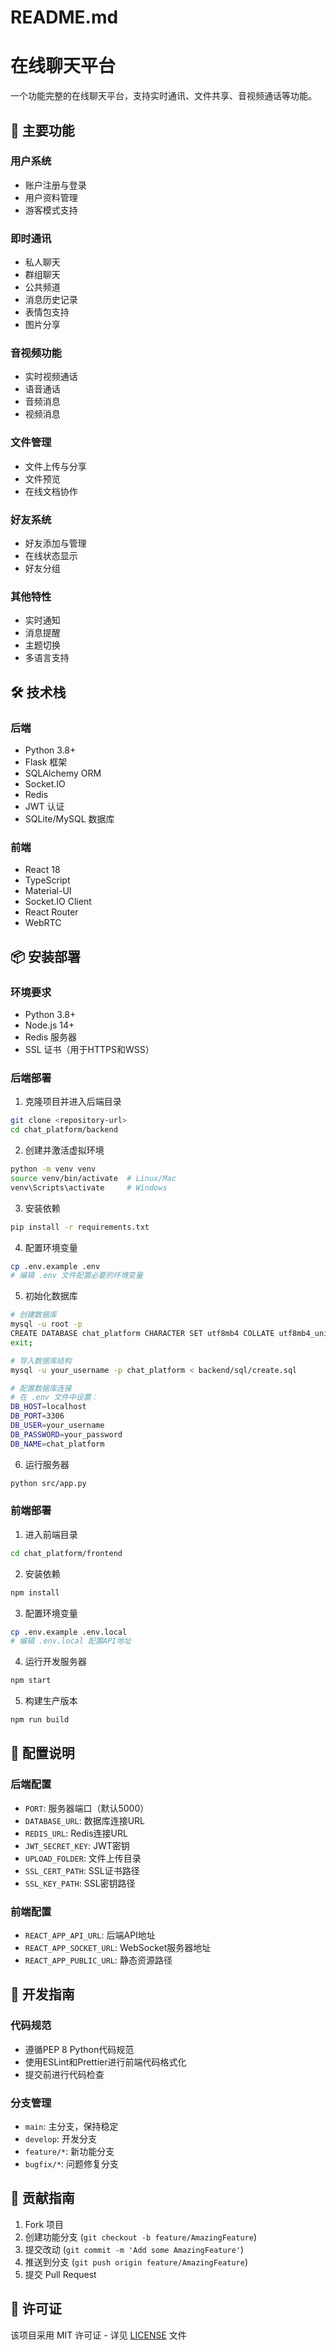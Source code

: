 <!--
 * @author: yihang_01
 * @Date: 2024-12-17 01:17:53
 * @LastEditTime: 2024-12-26 16:41:18
 * QwQ 加油加油
-->
# README.md

# 在线聊天平台

一个功能完整的在线聊天平台，支持实时通讯、文件共享、音视频通话等功能。

## 🌟 主要功能

### 用户系统
- 账户注册与登录
- 用户资料管理
- 游客模式支持

### 即时通讯
- 私人聊天
- 群组聊天
- 公共频道
- 消息历史记录
- 表情包支持
- 图片分享

### 音视频功能
- 实时视频通话
- 语音通话
- 音频消息
- 视频消息

### 文件管理
- 文件上传与分享
- 文件预览
- 在线文档协作

### 好友系统
- 好友添加与管理
- 在线状态显示
- 好友分组

### 其他特性
- 实时通知
- 消息提醒
- 主题切换
- 多语言支持

## 🛠️ 技术栈

### 后端
- Python 3.8+
- Flask 框架
- SQLAlchemy ORM
- Socket.IO
- Redis
- JWT 认证
- SQLite/MySQL 数据库

### 前端
- React 18
- TypeScript
- Material-UI
- Socket.IO Client
- React Router
- WebRTC

## 📦 安装部署

### 环境要求
- Python 3.8+
- Node.js 14+
- Redis 服务器
- SSL 证书（用于HTTPS和WSS）

### 后端部署
1. 克隆项目并进入后端目录
```bash
git clone <repository-url>
cd chat_platform/backend
```

2. 创建并激活虚拟环境
```bash
python -m venv venv
source venv/bin/activate  # Linux/Mac
venv\Scripts\activate     # Windows
```

3. 安装依赖
```bash
pip install -r requirements.txt
```

4. 配置环境变量
```bash
cp .env.example .env
# 编辑 .env 文件配置必要的环境变量
```

5. 初始化数据库
```bash
# 创建数据库
mysql -u root -p
CREATE DATABASE chat_platform CHARACTER SET utf8mb4 COLLATE utf8mb4_unicode_ci;
exit;

# 导入数据库结构
mysql -u your_username -p chat_platform < backend/sql/create.sql

# 配置数据库连接
# 在 .env 文件中设置：
DB_HOST=localhost
DB_PORT=3306
DB_USER=your_username
DB_PASSWORD=your_password
DB_NAME=chat_platform
```

6. 运行服务器
```bash
python src/app.py
```

### 前端部署
1. 进入前端目录
```bash
cd chat_platform/frontend
```

2. 安装依赖
```bash
npm install
```

3. 配置环境变量
```bash
cp .env.example .env.local
# 编辑 .env.local 配置API地址
```

4. 运行开发服务器
```bash
npm start
```

5. 构建生产版本
```bash
npm run build
```

## 🔧 配置说明

### 后端配置
- `PORT`: 服务器端口（默认5000）
- `DATABASE_URL`: 数据库连接URL
- `REDIS_URL`: Redis连接URL
- `JWT_SECRET_KEY`: JWT密钥
- `UPLOAD_FOLDER`: 文件上传目录
- `SSL_CERT_PATH`: SSL证书路径
- `SSL_KEY_PATH`: SSL密钥路径

### 前端配置
- `REACT_APP_API_URL`: 后端API地址
- `REACT_APP_SOCKET_URL`: WebSocket服务器地址
- `REACT_APP_PUBLIC_URL`: 静态资源路径

## 📝 开发指南

### 代码规范
- 遵循PEP 8 Python代码规范
- 使用ESLint和Prettier进行前端代码格式化
- 提交前进行代码检查

### 分支管理
- `main`: 主分支，保持稳定
- `develop`: 开发分支
- `feature/*`: 新功能分支
- `bugfix/*`: 问题修复分支

## 🤝 贡献指南

1. Fork 项目
2. 创建功能分支 (`git checkout -b feature/AmazingFeature`)
3. 提交改动 (`git commit -m 'Add some AmazingFeature'`)
4. 推送到分支 (`git push origin feature/AmazingFeature`)
5. 提交 Pull Request

## 📄 许可证

该项目采用 MIT 许可证 - 详见 [LICENSE](LICENSE) 文件